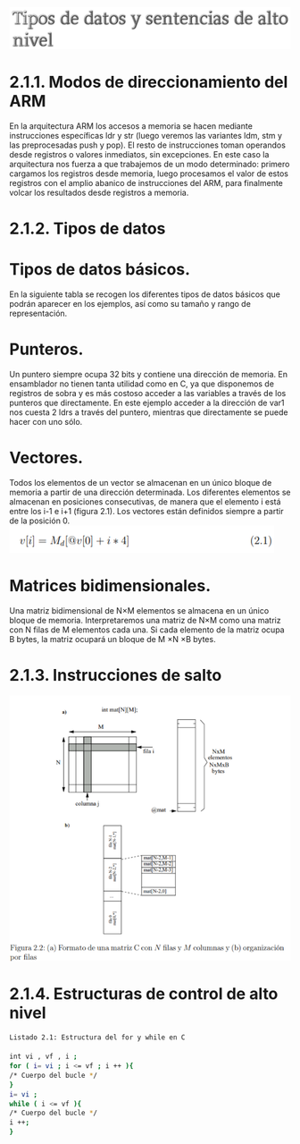 ![](img/Cap2.png)
# 2.1.1. Modos de direccionamiento del ARM
En la arquitectura ARM los accesos a memoria se hacen mediante instrucciones
específicas ldr y str (luego veremos las variantes ldm, stm y las preprocesadas push y pop). El resto de instrucciones toman operandos desde registros o valores inmediatos, sin excepciones. En este caso la arquitectura nos fuerza a que trabajemos de un modo determinado: primero cargamos los registros desde memoria, luego procesamos el valor de estos registros con el amplio abanico de instrucciones del ARM, para finalmente volcar los resultados desde registros a memoria.
# 2.1.2. Tipos de datos
# Tipos de datos básicos.
En la siguiente tabla se recogen los diferentes tipos de datos básicos que podrán aparecer en los ejemplos, así como su
tamaño y rango de representación.
# Punteros. 
Un puntero siempre ocupa 32 bits y contiene una dirección de memoria.
En ensamblador no tienen tanta utilidad como en C, ya que disponemos de registros
de sobra y es más costoso acceder a las variables a través de los punteros que directamente. En este ejemplo acceder a la dirección de var1 nos cuesta 2 ldrs a través
del puntero, mientras que directamente se puede hacer con uno sólo.
# Vectores.
Todos los elementos de un vector se almacenan en un único bloque de
memoria a partir de una dirección determinada. Los diferentes elementos se almacenan en posiciones consecutivas, de manera que el elemento i está entre los i-1 e
i+1 (figura 2.1). Los vectores están definidos siempre a partir de la posición 0.
![](img/Vec1.PNG)
# Matrices bidimensionales.
Una matriz bidimensional de N×M elementos se almacena en un único bloque de memoria. Interpretaremos una matriz de N×M como
una matriz con N filas de M elementos cada una. Si cada elemento de la matriz
ocupa B bytes, la matriz ocupará un bloque de M ×N ×B bytes.
# 2.1.3. Instrucciones de salto
![](img/Sal1.PNG)
# 2.1.4. Estructuras de control de alto nivel
```bash
Listado 2.1: Estructura del for y while en C

int vi , vf , i ;
for ( i= vi ; i <= vf ; i ++ ){
/* Cuerpo del bucle */
}
i= vi ;
while ( i <= vf ){
/* Cuerpo del bucle */
i ++;
}
```
